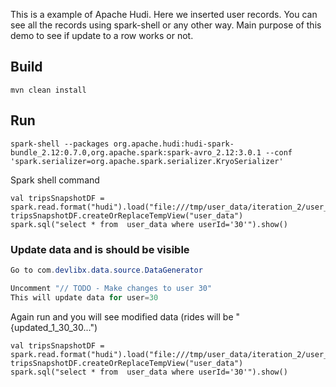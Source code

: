 This is a example of Apache Hudi. Here we inserted user records. You can see all the records using spark-shell or any other way. Main purpose of this demo to see if update to a row works or not. 

## Build

```shell
mvn clean install
```

## Run

```shell
spark-shell --packages org.apache.hudi:hudi-spark-bundle_2.12:0.7.0,org.apache.spark:spark-avro_2.12:3.0.1 --conf 'spark.serializer=org.apache.spark.serializer.KryoSerializer'
```

Spark shell command

```shell
val tripsSnapshotDF = spark.read.format("hudi").load("file:///tmp/user_data/iteration_2/user_data/*")
tripsSnapshotDF.createOrReplaceTempView("user_data")
spark.sql("select * from  user_data where userId='30'").show()
```

### Update data and is should be visible
```java
Go to com.devlibx.data.source.DataGenerator

Uncomment "// TODO - Make changes to user 30"
This will update data for user=30
```

Again run and you will see modified data (rides will be "{updated_1_30_30...")
```shell
val tripsSnapshotDF = spark.read.format("hudi").load("file:///tmp/user_data/iteration_2/user_data/*")
tripsSnapshotDF.createOrReplaceTempView("user_data")
spark.sql("select * from  user_data where userId='30'").show()
```




